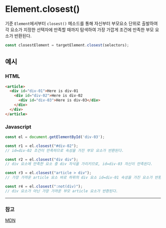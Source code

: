 # Element.closest()

기준 `Element`에서부터 `closest()` 메소드를 통해 자신부터 부모요소 단위로 출발하여 각 요소가 지정한 선택자에 만족할 때까지 탐색하여 가장 가깝게 조건에 만족한 부모 요소가 반환된다.

```javascript
const closestElement = targetElement.closest(selectors);
```



## 예시

### HTML

```html
<article>
  <div id="div-01">Here is div-01
    <div id="div-02">Here is div-02
      <div id="div-03">Here is div-03</div>
    </div>
  </div>
</article>
```

### Javascript

```javascript
const el = document.getElementById('div-03');

const r1 = el.closest("#div-02");
// id=div-02 조건이 만족하므로 속성을 가진 부모 요소가 반환된다.

const r2 = el.closest("div div");
// div 요소에 만족한 요소 중 div 자식을 가리키므로, id=div-03 자신이 만족된다.

const r3 = el.closest("article > div");
// 가장 가까운 article 요소 바로 하위의 div 요소 id=div-01 속성을 가진 요소가 반환된다.

const r4 = el.closest(":not(div)");
// div 요소가 아닌 가장 가까운 부모 article 요소가 반환된다.
```



---

### 참고

[MDN](https://developer.mozilla.org/ko/docs/Web/API/Element/closest)